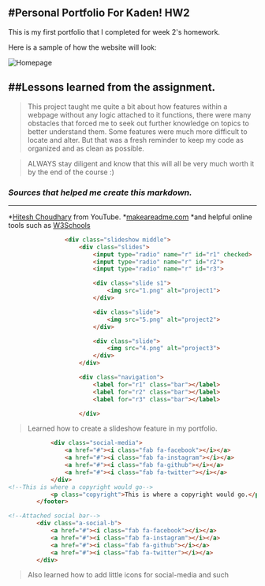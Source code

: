 #Personal Portfolio For Kaden! HW2
---

This is my first portfolio that I completed for week 2's homework.

Here is a sample of how the website will look:

![Homepage](https://k-kelsey.github.io/Portfolio_HW2/)
<!-- ![Homepage](./sample)
![Homepage2](./sample2)
![Homepage3](./sample3) -->

##Lessons learned from the assignment.
---

>This project taught me quite a bit about how features within a webpage without any logic attached to it functions,
there were many obstacles that forced me to seek out further knowledge on topics to better understand them. Some features were much more difficult to locate and alter. But that was a fresh reminder to keep my code as organized and as clean as possible.

>ALWAYS stay diligent and know that this will all be very much worth it by the end of the course :)

### _Sources that helped me create this markdown._
---

*[Hitesh Choudhary](https://www.youtube.com/watch?v=bpdvNwvEeSE) from YouTube.
*[makeareadme.com](https://www.makeareadme.com/)
*and helpful online tools such as [W3Schools](https://www.w3schools.com/cssref/pr_class_position.asp)

```HTML
                <div class="slideshow middle">
                    <div class="slides">
                        <input type="radio" name="r" id="r1" checked>
                        <input type="radio" name="r" id="r2">
                        <input type="radio" name="r" id="r3">

                        <div class="slide s1">
                            <img src="1.png" alt="project1">
                        </div>

                        <div class="slide">
                            <img src="5.png" alt="project2">
                        </div>

                        <div class="slide">
                            <img src="4.png" alt="project3">
                        </div>
                    </div>

                    <div class="navigation">
                        <label for="r1" class="bar"></label>
                        <label for="r2" class="bar"></label>
                        <label for="r3" class="bar"></label>

                    </div>

```
>Learned how to create a slideshow feature in my portfolio.

```HTML
            <div class="social-media">
                <a href="#"><i class="fab fa-facebook"></i></a>
                <a href="#"><i class="fab fa-instagram"></i></a>
                <a href="#"><i class="fab fa-github"></i></a>
                <a href="#"><i class="fab fa-twitter"></i></a>
            </div>
<!--This is where a copyright would go-->
            <p class="copyright">This is where a copyright would go.</p>
        </footer>

<!--Attached social bar-->
        <div class="a-social-b">
            <a href="#"><i class="fab fa-facebook"></i></a>
            <a href="#"><i class="fab fa-instagram"></i></a>
            <a href="#"><i class="fab fa-github"></i></a>
            <a href="#"><i class="fab fa-twitter"></i></a>
        </div>
```
>Also learned how to add little icons for social-media and such